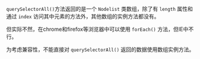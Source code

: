`querySelectorAll()`方法返回的是一个 `Nodelist` 类数组，除了有 `length` 属性和通过 `index` 访问其中元素的方法外，其他数组的实例方法都没有。   

但实际不然，在chrome和firefox等浏览器中可以使用 `forEach()` 方法，但IE中不行。   

为考虑兼容性，不能直接对 `querySelectorAll()` 返回的数据使用数组实例方法。   
